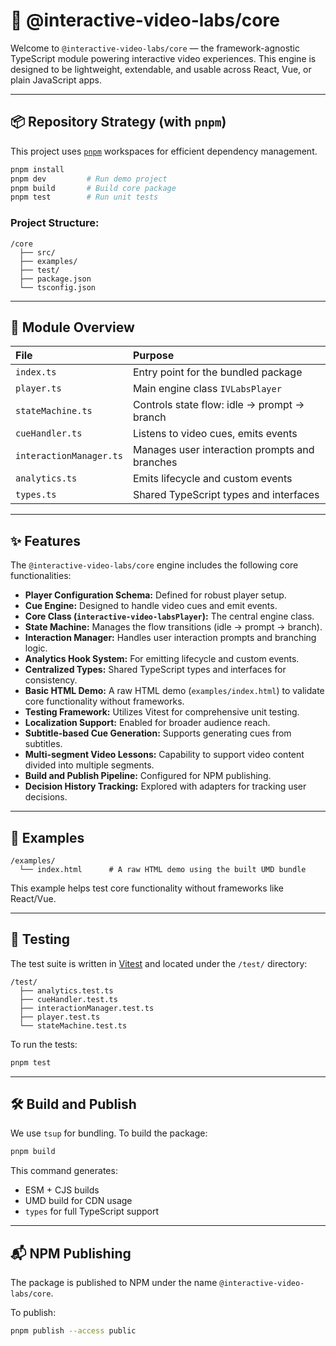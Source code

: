# 🧠 @interactive-video-labs/core

Welcome to `@interactive-video-labs/core` — the framework-agnostic TypeScript module powering interactive video experiences. This engine is designed to be lightweight, extendable, and usable across React, Vue, or plain JavaScript apps.

---

## 📦 Repository Strategy (with `pnpm`)

This project uses [`pnpm`](https://pnpm.io) workspaces for efficient dependency management.

```bash
pnpm install
pnpm dev         # Run demo project
pnpm build       # Build core package
pnpm test        # Run unit tests
```

### Project Structure:

```
/core
  ├── src/
  ├── examples/
  ├── test/
  ├── package.json
  └── tsconfig.json
```

---

## 🧱 Module Overview

| File                    | Purpose                                       |
| :---------------------- | :-------------------------------------------- |
| `index.ts`              | Entry point for the bundled package           |
| `player.ts`             | Main engine class `IVLabsPlayer`              |
| `stateMachine.ts`       | Controls state flow: idle → prompt → branch   |
| `cueHandler.ts`         | Listens to video cues, emits events           |
| `interactionManager.ts` | Manages user interaction prompts and branches |
| `analytics.ts`          | Emits lifecycle and custom events             |
| `types.ts`              | Shared TypeScript types and interfaces        |

---

## ✨ Features

The `@interactive-video-labs/core` engine includes the following core functionalities:

-   **Player Configuration Schema:** Defined for robust player setup.
-   **Cue Engine:** Designed to handle video cues and emit events.
-   **Core Class (`interactive-video-labsPlayer`):** The central engine class.
-   **State Machine:** Manages the flow transitions (idle → prompt → branch).
-   **Interaction Manager:** Handles user interaction prompts and branching logic.
-   **Analytics Hook System:** For emitting lifecycle and custom events.
-   **Centralized Types:** Shared TypeScript types and interfaces for consistency.
-   **Basic HTML Demo:** A raw HTML demo (`examples/index.html`) to validate core functionality without frameworks.
-   **Testing Framework:** Utilizes Vitest for comprehensive unit testing.
-   **Localization Support:** Enabled for broader audience reach.
-   **Subtitle-based Cue Generation:** Supports generating cues from subtitles.
-   **Multi-segment Video Lessons:** Capability to support video content divided into multiple segments.
-   **Build and Publish Pipeline:** Configured for NPM publishing.
-   **Decision History Tracking:** Explored with adapters for tracking user decisions.

---

## 📁 Examples

```
/examples/
  └── index.html      # A raw HTML demo using the built UMD bundle
```

This example helps test core functionality without frameworks like React/Vue.

---

## 🧪 Testing

The test suite is written in [Vitest](https://vitest.dev) and located under the `/test/` directory:

```
/test/
  ├── analytics.test.ts
  ├── cueHandler.test.ts
  ├── interactionManager.test.ts
  ├── player.test.ts
  └── stateMachine.test.ts
```

To run the tests:

```bash
pnpm test
```

---

## 🛠 Build and Publish

We use `tsup` for bundling. To build the package:

```bash
pnpm build
```

This command generates:

-   ESM + CJS builds
-   UMD build for CDN usage
-   `types` for full TypeScript support

---

## 📬 NPM Publishing

The package is published to NPM under the name `@interactive-video-labs/core`.

To publish:

```bash
pnpm publish --access public
```
